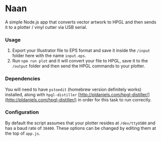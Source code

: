 
# Naan

A simple Node.js app that converts vector artwork to HPGL and then sends it to a plotter / vinyl cutter via USB serial.

### Usage

1. Export your Illustrator file to EPS format and save it inside the `/input` folder here with the name `input.eps`. 
2. Run `npm run plot` and it will convert your file to HPGL, save it to the `/output` folder and then send the HPGL commands to your plotter. 

### Dependencies

You will need to have `pstoedit` (homebrew version definitely works) installed, along with `hpgl-distiller` [http://pldaniels.com/hpgl-distiller/](http://pldaniels.com/hpgl-distiller/) in order for this task to run correctly.

### Configuration

By default the script assumes that your plotter resides at `/dev/ttyUSB0` and has a baud rate of `38400`. These options can be changed by editing them at the top of `app.js`.